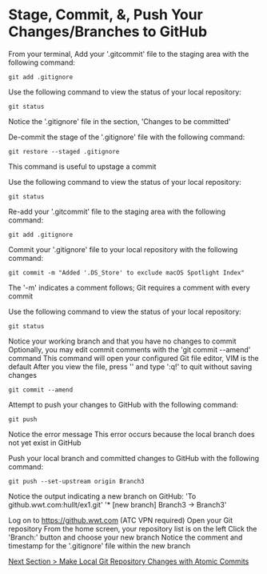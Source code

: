 # Stage, Commit, &, Push Your Changes/Branches to GitHub



From your terminal, Add your '.gitcommit' file to the staging area with the following command:



```shell
git add .gitignore
```

Use the following command to view the status of your local repository:



```shell
git status
```

Notice the '.gitignore' file in the section, 'Changes to be committed'

De-commit the stage of the '.gitignore' file with the following command:



```shell
git restore --staged .gitignore
```

This command is useful to upstage a commit

Use the following command to view the status of your local repository:



```shell
git status
```

Re-add your '.gitcommit' file to the staging area with the following command:



```shell
git add .gitignore
```

Commit your '.gitignore' file to your local repository with the following command:



```shell
git commit -m "Added '.DS_Store' to exclude macOS Spotlight Index"
```

The '-m' indicates a comment follows; Git requires a comment with every commit

Use the following command to view the status of your local repository:



```shell
git status
```

Notice your working branch and that you have no changes to commit
Optionally, you may edit commit comments with the 'git commit --amend' command
This command will open your configured Git file editor, VIM is the default
After you view the file, press '<esc>' and type ':q!' to quit without saving changes



```shell
git commit --amend
```

Attempt to push your changes to GitHub with the following command:



```shell
git push
```

Notice the error message
This error occurs because the local branch does not yet exist in GitHub

Push your local branch and committed changes to GitHub with the following command:



```shell
git push --set-upstream origin Branch3
```

Notice the output indicating a new branch on GitHub:
'To github.wwt.com:hullt/ex1.git'
 '* [new branch]      Branch3 -> Branch3'

Log on to https://github.wwt.com (ATC VPN required)
Open your Git repository
From the home screen, your repository list is on the left
Click the 'Branch:' button and choose your new branch
Notice the comment and timestamp for the '.gitignore' file within the new branch



[Next Section > Make Local Git Repository Changes with Atomic Commits](section_9.md "Make Local Git Repository Changes with Atomic Commits")

